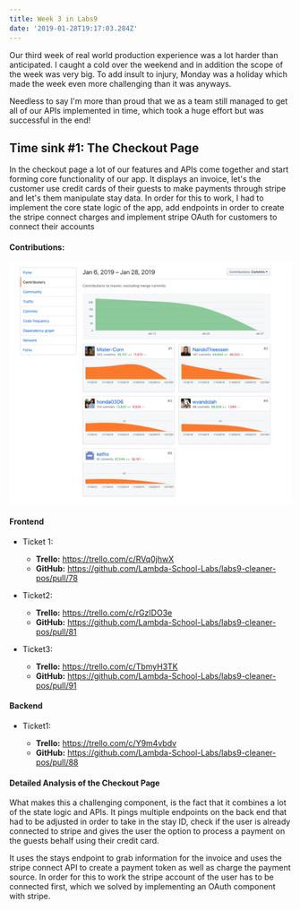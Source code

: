 ```yaml
---
title: Week 3 in Labs9
date: '2019-01-28T19:17:03.284Z'
---
```


Our third week of real world production experience was a lot harder than anticipated.
I caught a cold over the weekend and in addition the scope of the week was very big.
To add insult to injury, Monday was a holiday which made the week even more challenging
than it was anyways.

Needless to say I'm more than proud that we as a team still managed to get all of our
APIs implemented in time, which took a huge effort but was successful in the end!

## Time sink #1: The Checkout Page

In the checkout page a lot of our features and APIs come together and start forming core
functionality of our app.
It displays an invoice, let's the customer use credit cards of their guests to make payments
through stripe and let's them manipulate stay data.
In order for this to work, I had to implement the core state logic of the app, add endpoints
in order to create the stripe connect charges and implement stripe OAuth for customers to connect their accounts

#### Contributions:

![Contribution Graph of the cleaner-pos team](./Github-Contributions.jpg)

#### Frontend

- Ticket 1:

  - **Trello:** https://trello.com/c/RVq0jhwX
  - **GitHub:** https://github.com/Lambda-School-Labs/labs9-cleaner-pos/pull/78

- Ticket2:

  - **Trello:** https://trello.com/c/rGzIDO3e
  - **GitHub:** https://github.com/Lambda-School-Labs/labs9-cleaner-pos/pull/81

- Ticket3:
  - **Trello:** https://trello.com/c/TbmyH3TK
  - **GitHub:** https://github.com/Lambda-School-Labs/labs9-cleaner-pos/pull/91

#### Backend

- Ticket1:

  - **Trello:** https://trello.com/c/Y9m4vbdv
  - **GitHub:** https://github.com/Lambda-School-Labs/labs9-cleaner-pos/pull/88

#### Detailed Analysis of the Checkout Page

What makes this a challenging component, is the fact that it combines a lot of the state logic and APIs.
It pings multiple endpoints on the back end that had to be adjusted in order to take in the stay ID,
check if the user is already connected to stripe and gives the user the option to process a payment on the
guests behalf using their credit card.

It uses the stays endpoint to grab information for the invoice and uses the stripe connect API to create a payment
token as well as charge the payment source.
In order for this to work the stripe account of the user has to be connected first, which we solved by implementing
an OAuth component with stripe.
